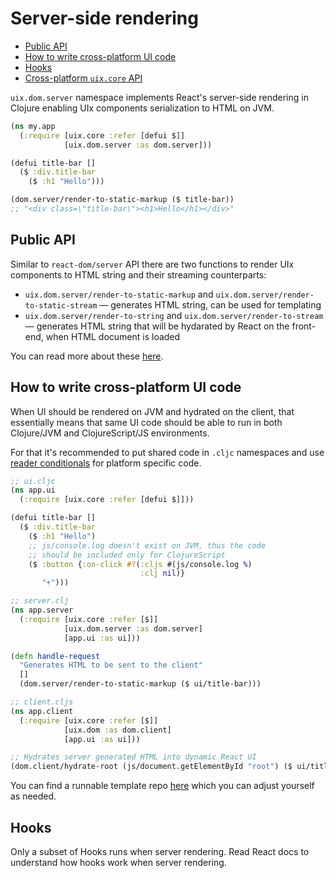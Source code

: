 # Server-side rendering

- [Public API](#public-api)
- [How to write cross-platform UI code](#how-to-write-cross-platform-ui-code)
- [Hooks](#hooks)
- [Cross-platform `uix.core` API](#cross-platform-uixcore-api)

`uix.dom.server` namespace implements React's server-side rendering in Clojure enabling UIx components serialization to HTML on JVM.

```clojure
(ns my.app
  (:require [uix.core :refer [defui $]]
            [uix.dom.server :as dom.server]))

(defui title-bar []
  ($ :div.title-bar
    ($ :h1 "Hello")))

(dom.server/render-to-static-markup ($ title-bar))
;; "<div class=\"title-bar\"><h1>Hello</h1></div>"
```

## Public API

Similar to `react-dom/server` API there are two functions to render UIx components to HTML string and their streaming counterparts:

- `uix.dom.server/render-to-static-markup` and `uix.dom.server/render-to-static-stream` — generates HTML string, can be used for templating
- `uix.dom.server/render-to-string` and `uix.dom.server/render-to-stream` — generates HTML string that will be hydarated by React on the front-end, when HTML document is loaded

You can read more about these [here](https://react.dev/reference/react-dom/server).

## How to write cross-platform UI code

When UI should be rendered on JVM and hydrated on the client, that essentially means that same UI code should be able to run in both Clojure/JVM and ClojureScript/JS environments.

For that it's recommended to put shared code in `.cljc` namespaces and use [reader conditionals](https://clojure.org/guides/reader_conditionals) for platform specific code.

```clojure
;; ui.cljc
(ns app.ui
  (:require [uix.core :refer [defui $]]))

(defui title-bar []
  ($ :div.title-bar
    ($ :h1 "Hello")
    ;; js/console.log doesn't exist on JVM, thus the code
    ;; should be included only for ClojureScript
    ($ :button {:on-click #?(:cljs #(js/console.log %)
                             :clj nil)}
       "+")))

;; server.clj
(ns app.server
  (:require [uix.core :refer [$]]
            [uix.dom.server :as dom.server]
            [app.ui :as ui]))

(defn handle-request
  "Generates HTML to be sent to the client"
  []
  (dom.server/render-to-static-markup ($ ui/title-bar)))

;; client.cljs
(ns app.client
  (:require [uix.core :refer [$]]
            [uix.dom :as dom.client]
            [app.ui :as ui]))

;; Hydrates server generated HTML into dynamic React UI
(dom.client/hydrate-root (js/document.getElementById "root") ($ ui/title-bar))
```
You can find a runnable template repo [here](https://github.com/elken/uix-ssr-demo) which you can adjust yourself as needed.

## Hooks

Only a subset of Hooks runs when server rendering. Read React docs to understand how hooks work when server rendering.
